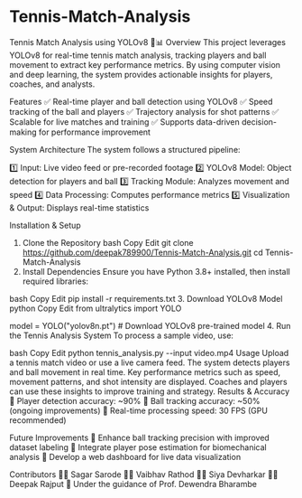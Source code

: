 # Tennis-Match-Analysis
Tennis Match Analysis using YOLOv8 🎾📊
Overview
This project leverages YOLOv8 for real-time tennis match analysis, tracking players and ball movement to extract key performance metrics. By using computer vision and deep learning, the system provides actionable insights for players, coaches, and analysts.

Features
✅ Real-time player and ball detection using YOLOv8
✅ Speed tracking of the ball and players
✅ Trajectory analysis for shot patterns
✅ Scalable for live matches and training
✅ Supports data-driven decision-making for performance improvement

System Architecture
The system follows a structured pipeline:

1️⃣ Input: Live video feed or pre-recorded footage
2️⃣ YOLOv8 Model: Object detection for players and ball
3️⃣ Tracking Module: Analyzes movement and speed
4️⃣ Data Processing: Computes performance metrics
5️⃣ Visualization & Output: Displays real-time statistics

Installation & Setup
1. Clone the Repository
bash
Copy
Edit
git clone https://github.com/deepak789900/Tennis-Match-Analysis.git
cd Tennis-Match-Analysis
2. Install Dependencies
Ensure you have Python 3.8+ installed, then install required libraries:

bash
Copy
Edit
pip install -r requirements.txt
3. Download YOLOv8 Model
python
Copy
Edit
from ultralytics import YOLO

model = YOLO("yolov8n.pt")  # Download YOLOv8 pre-trained model
4. Run the Tennis Analysis System
To process a sample video, use:

bash
Copy
Edit
python tennis_analysis.py --input video.mp4
Usage
Upload a tennis match video or use a live camera feed.
The system detects players and ball movement in real time.
Key performance metrics such as speed, movement patterns, and shot intensity are displayed.
Coaches and players can use these insights to improve training and strategy.
Results & Accuracy
📌 Player detection accuracy: ~90%
📌 Ball tracking accuracy: ~50% (ongoing improvements)
📌 Real-time processing speed: 30 FPS (GPU recommended)

Future Improvements
🚀 Enhance ball tracking precision with improved dataset labeling
🚀 Integrate player pose estimation for biomechanical analysis
🚀 Develop a web dashboard for live data visualization

Contributors
👨‍💻 Sagar Sarode
👨‍💻 Vaibhav Rathod
👩‍💻 Siya Devharkar
👨‍💻 Deepak Rajput
📌 Under the guidance of Prof. Dewendra Bharambe
